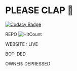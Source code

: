 # PLEASE CLAP :clap:

[![Codacy Badge](https://api.codacy.com/project/badge/Grade/2444d40f60044438bd8f0548b71a7c0c)](https://app.codacy.com/app/lenzfliker/pleaseclap?utm_source=github.com&utm_medium=referral&utm_content=LENZFLIKER/pleaseclap&utm_campaign=Badge_Grade_Dashboard)

REPO ![HitCount](http://hits.dwyl.io/lenzfliker/pleaseclap.svg)  

WEBSITE : LIVE

BOT: DED

OWNER: DEPRESSED
